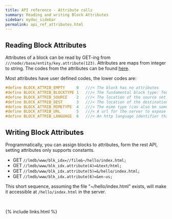 ```yaml
---
title: API reference - Attribute calls
summary: Reading and writing Block Attributes
sidebar: mydoc_sidebar
permalink: api_ref_attributes.html
---
```


## Reading Block Attributes

Attributes of a block can be read by GET-ing from `///node//base/entity/key.attribute(123)`. Attributes are maps from integer to string.
The codes from the attributes can be found [here](/develop_jazz02/types_8h_source.html).

Most attributes have user defined codes, the lower codes are:

```c
#define BLOCK_ATTRIB_EMPTY     0   ///< The block has no attributes
#define BLOCK_ATTRIB_BLOCKTYPE 1   ///< The fundamental block type: Tensor, Kind or Tuple.
#define BLOCK_ATTRIB_SOURCE    2   ///< The location of the source set by Channels, also ..
#define BLOCK_ATTRIB_DEST      3   ///< The location of the destination. Less frequent, ..
#define BLOCK_ATTRIB_MIMETYPE  4   ///< The mime type (can also be some proprietary file ..
#define BLOCK_ATTRIB_URL       5   ///< A url for the server to expose the file by.
#define BLOCK_ATTRIB_LANGUAGE  6   ///< An http language identifier that will be returned ..
```

## Writing Block Attributes

Programmatically, you can assign blocks to attributes, form the rest API, setting attributes only supports constants.

* GET `//lmdb/www/blk_idx=//file&~/hello/index.html;`
* GET `//lmdb/www/blk_idx.attribute(4)=&text/html;`
* GET `//lmdb/www/blk_idx.attribute(5)=&/hello/index.html;`
* GET `//lmdb/www/blk_idx.attribute(6)=&en-us;`

This short sequence, assuming the file "~/hello/index.html" exists, will make it accessible at `/hello/index.html` in the server.

<br/>

{% include links.html %}
